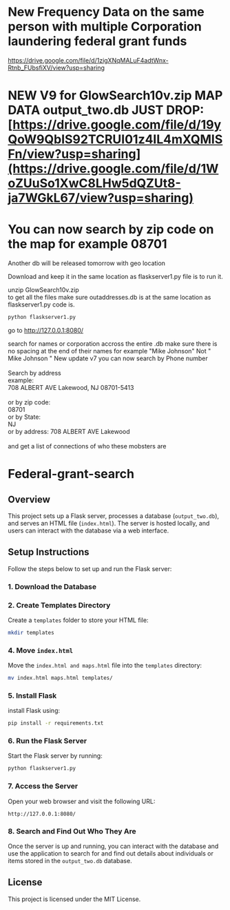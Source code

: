 # New Frequency Data on the same person with multiple Corporation laundering federal grant funds 

https://drive.google.com/file/d/1zigXNqMALuF4adtWnx-Rtnb_FUbsfiXV/view?usp=sharing
# NEW V9 for GlowSearch10v.zip MAP DATA output_two.db JUST DROP: [https://drive.google.com/file/d/19yQoW9QbIS92TCRUI01z4IL4mXQMISFn/view?usp=sharing](https://drive.google.com/file/d/1WoZUuSo1XwC8LHw5dQZUt8-ja7WGkL67/view?usp=sharing)
# You can now search by zip code on the map for example 08701


Another db will be released tomorrow with geo location

Download and keep it in the same location as flaskserver1.py file is to run it.
<br>

unzip GlowSearch10v.zip
</br>
to get all the files make sure outaddresses.db is at the same location as flaskserver1.py code is.
<br>
```bash
python flaskserver1.py
```

go to http://127.0.0.1:8080/

search for names or corporation accross the entire .db 
make sure there is no spacing at the end of their names for example "Mike Johnson" Not " Mike Johnson "
New update v7 you can now search by Phone number 
</br>
<br>
Search by address
</br>
example: 
<br>
708 ALBERT AVE Lakewood, NJ 08701-5413
</br>
<br>
or by zip code:
</br>
08701
<br>
or by State: 
</br>
NJ
<br>
or by address: 708 ALBERT AVE Lakewood
</br>
<br>
and get a list of connections of who these mobsters are
</br>
# Federal-grant-search

## Overview

This project sets up a Flask server, processes a database (`output_two.db`), and serves an HTML file (`index.html`). The server is hosted locally, and users can interact with the database via a web interface.

## Setup Instructions

Follow the steps below to set up and run the Flask server:

### 1. Download the Database


### 2. Create Templates Directory

Create a `templates` folder to store your HTML file:

```bash
mkdir templates
```

### 4. Move `index.html`

Move the `index.html and maps.html` file into the `templates` directory:

```bash
mv index.html maps.html templates/
```

### 5. Install Flask

install Flask using:

```bash
pip install -r requirements.txt
```

### 6. Run the Flask Server

Start the Flask server by running:

```bash
python flaskserver1.py
```

### 7. Access the Server

Open your web browser and visit the following URL:

```
http://127.0.0.1:8080/
```

### 8. Search and Find Out Who They Are

Once the server is up and running, you can interact with the database and use the application to search for and find out details about individuals or items stored in the `output_two.db` database.

## License

This project is licensed under the MIT License.
